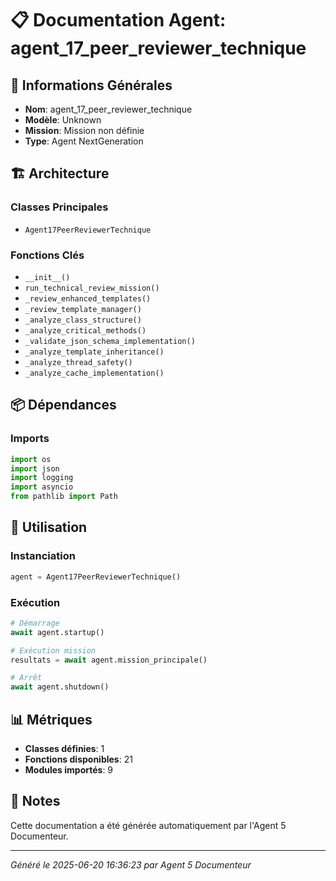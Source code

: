 # 📋 Documentation Agent: agent_17_peer_reviewer_technique

## 🎯 Informations Générales

- **Nom**: agent_17_peer_reviewer_technique
- **Modèle**: Unknown
- **Mission**: Mission non définie
- **Type**: Agent NextGeneration

## 🏗️ Architecture

### Classes Principales
- `Agent17PeerReviewerTechnique`

### Fonctions Clés
- `__init__()`
- `run_technical_review_mission()`
- `_review_enhanced_templates()`
- `_review_template_manager()`
- `_analyze_class_structure()`
- `_analyze_critical_methods()`
- `_validate_json_schema_implementation()`
- `_analyze_template_inheritance()`
- `_analyze_thread_safety()`
- `_analyze_cache_implementation()`

## 📦 Dépendances

### Imports
```python
import os
import json
import logging
import asyncio
from pathlib import Path
```

## 🚀 Utilisation

### Instanciation
```python
agent = Agent17PeerReviewerTechnique()
```

### Exécution
```python
# Démarrage
await agent.startup()

# Exécution mission
resultats = await agent.mission_principale()

# Arrêt
await agent.shutdown()
```

## 📊 Métriques

- **Classes définies**: 1
- **Fonctions disponibles**: 21
- **Modules importés**: 9

## 📝 Notes

Cette documentation a été générée automatiquement par l'Agent 5 Documenteur.

---
*Généré le 2025-06-20 16:36:23 par Agent 5 Documenteur*
